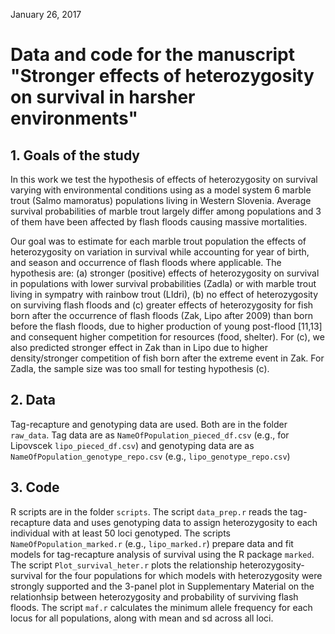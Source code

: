 January 26, 2017
# Data and code for the manuscript "Stronger effects of heterozygosity on survival in harsher environments"

## 1. Goals of the study
In this work we test the hypothesis of effects of heterozygosity on survival varying with environmental conditions using as a model system 6 marble trout (Salmo mamoratus) populations living in Western Slovenia. Average survival probabilities of marble trout largely differ among populations and 3 of them have been affected by flash floods causing massive mortalities. 

Our goal was to estimate for each marble trout population the effects of heterozygosity on variation in survival while accounting for year of birth, and season and occurrence of flash floods where applicable. The hypothesis are: (a) stronger (positive) effects of heterozygosity on survival in populations with lower survival probabilities (Zadla) or with marble trout living in sympatry with rainbow trout (LIdri), (b) no effect of heterozygosity on surviving flash floods and (c) greater effects of heterozygosity for fish born after the occurrence of flash floods (Zak, Lipo after 2009) than born before the flash floods, due to higher production of young post-flood [11,13] and consequent higher competition for resources (food, shelter). For (c), we also predicted stronger effect in Zak than in Lipo due to higher density/stronger competition of fish born after the extreme event in Zak.  For Zadla, the sample size was too small for testing hypothesis (c).

## 2. Data

Tag-recapture and genotyping data are used. Both are in the folder `raw_data`. Tag data are as `NameOfPopulation_pieced_df.csv` (e.g., for Lipovscek `lipo_pieced_df.csv`) and genotyping data are as `NameOfPopulation_genotype_repo.csv` (e.g., `lipo_genotype_repo.csv`)

## 3. Code

R scripts are in the folder `scripts`. The script `data_prep.r` reads the tag-recapture data and uses genotyping data to assign heterozygosity to each individual with at least 50 loci genotyped. The scripts `NameOfPopulation_marked.r` (e.g., `lipo_marked.r`) prepare data and fit models for tag-recapture analysis of survival using the R package `marked`. The script `Plot_survival_heter.r` plots the relationship heterozygosity-survival for the four populations for which models with heterozygosity were strongly supported and the 3-panel plot in Supplementary Material on the relationhsip between heterozygosity and probability of surviving flash floods. The script `maf.r` calculates the minimum allele frequency for each locus for all populations, along with mean and sd across all loci.
